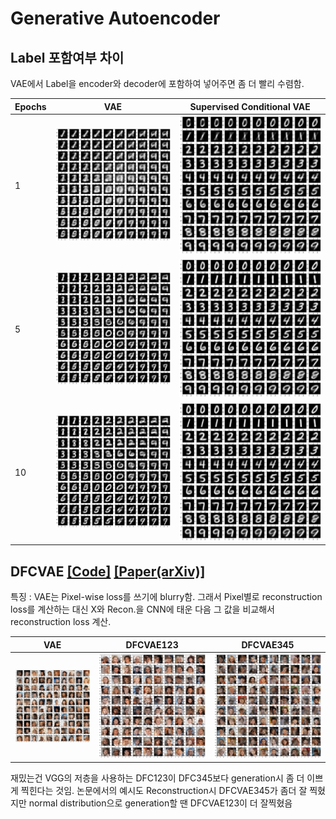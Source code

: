 <h1>Generative Autoencoder</h1>

## Label 포함여부 차이  

VAE에서 Label을 encoder와 decoder에 포함하여 넣어주면 좀 더 빨리 수렴함.  

|Epochs|VAE|Supervised Conditional VAE|
|--|--|--|
|1|![VAE](https://github.com/dslisleedh/GenerativeAutoencoders-tensorflow2/blob/main/imgs/VAE_MNIST_1epoch.png)|![SCVAE](https://github.com/dslisleedh/GenerativeAutoencoders-tensorflow2/blob/main/imgs/SCVAE_MNIST_1epoch.png)|
|5|![VAE](https://github.com/dslisleedh/GenerativeAutoencoders-tensorflow2/blob/main/imgs/VAE_MNIST_5epoch.png)|![SCVAE](https://github.com/dslisleedh/GenerativeAutoencoders-tensorflow2/blob/main/imgs/SCVAE_MNIST_5epoch.png)|
|10|![VAE](https://github.com/dslisleedh/GenerativeAutoencoders-tensorflow2/blob/main/imgs/VAE_MNIST_10epoch.png)|![SCVAE](https://github.com/dslisleedh/GenerativeAutoencoders-tensorflow2/blob/main/imgs/SCVAE_MNIST_10epoch.png)|

## DFCVAE [[Code]](https://github.com/dslisleedh/GenerativeAutoencoders-tensorflow2/blob/main/dfcvae.py) [[Paper(arXiv)]](https://arxiv.org/abs/1610.00291)  

특징 : VAE는 Pixel-wise loss를 쓰기에 blurry함. 그래서 Pixel별로 reconstruction loss를 계산하는 대신 X와 Recon.을 CNN에 태운 다음 그 값을 비교해서 reconstruction loss 계산.  

|VAE|DFCVAE123|DFCVAE345|
|--|--|--|
|![VAE](https://github.com/dslisleedh/GenerativeAutoencoders-tensorflow2/blob/main/imgs/VAE_celebA.png)|![DFC123](https://github.com/dslisleedh/GenerativeAutoencoders-tensorflow2/blob/main/imgs/DFCVAE123_celebA.png)|![DFC345](https://github.com/dslisleedh/GenerativeAutoencoders-tensorflow2/blob/main/imgs/DFCVAE345_celebA.png)|  

재밌는건 VGG의 저층을 사용하는 DFC123이 DFC345보다 generation시 좀 더 이쁘게 찍힌다는 것임. 논문에서의 예시도 Reconstruction시 DFCVAE345가 좀더 잘 찍혔지만 normal distribution으로 generation할 땐 DFCVAE123이 더 잘찍혔음  
